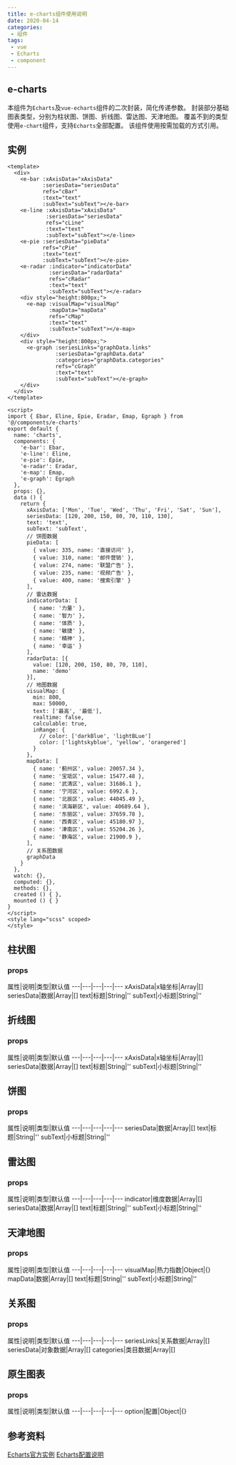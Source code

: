 ```yaml
---
title: e-charts组件使用说明
date: 2020-04-14
categories:
 - 组件
tags:
 - vue
 - Echarts
 - component
---
```


## e-charts
本组件为`Echarts`及`vue-echarts`组件的二次封装，简化传递参数。
封装部分基础图表类型，分别为柱状图、饼图、折线图、雷达图、天津地图。
覆盖不到的类型使用`e-chart`组件，支持`Echarts`全部配置。
该组件使用按需加载的方式引用。

## 实例
```vue
<template>
  <div>
    <e-bar :xAxisData="xAxisData"
           :seriesData="seriesData"
           refs="cBar"
           :text="text"
           :subText="subText"></e-bar>
    <e-line :xAxisData="xAxisData"
            :seriesData="seriesData"
            refs="cLine"
            :text="text"
            :subText="subText"></e-line>
    <e-pie :seriesData="pieData"
           refs="cPie"
           :text="text"
           :subText="subText"></e-pie>
    <e-radar :indicator="indicatorData"
             :seriesData="radarData"
             refs="cRadar"
             :text="text"
             :subText="subText"></e-radar>
    <div style="height:800px;">
      <e-map :visualMap="visualMap"
             :mapData="mapData"
             refs="cMap"
             :text="text"
             :subText="subText"></e-map>
    </div>
    <div style="height:800px;">
      <e-graph :seriesLinks="graphData.links"
               :seriesData="graphData.data"
               :categories="graphData.categories"
               refs="cGraph"
               :text="text"
               :subText="subText"></e-graph>
    </div>
  </div>
</template>

<script>
import { Ebar, Eline, Epie, Eradar, Emap, Egraph } from '@/components/e-charts'
export default {
  name: 'charts',
  components: {
    'e-bar': Ebar,
    'e-line': Eline,
    'e-pie': Epie,
    'e-radar': Eradar,
    'e-map': Emap,
    'e-graph': Egraph
  },
  props: {},
  data () {
    return {
      xAxisData: ['Mon', 'Tue', 'Wed', 'Thu', 'Fri', 'Sat', 'Sun'],
      seriesData: [120, 200, 150, 80, 70, 110, 130],
      text: 'text',
      subText: 'subText',
      // 饼图数据
      pieData: [
        { value: 335, name: '直接访问' },
        { value: 310, name: '邮件营销' },
        { value: 274, name: '联盟广告' },
        { value: 235, name: '视频广告' },
        { value: 400, name: '搜索引擎' }
      ],
      // 雷达数据
      indicatorData: [
        { name: '力量' },
        { name: '智力' },
        { name: '体质' },
        { name: '敏捷' },
        { name: '精神' },
        { name: '幸运' }
      ],
      radarData: [{
        value: [120, 200, 150, 80, 70, 110],
        name: 'demo'
      }],
      // 地图数据
      visualMap: {
        min: 800,
        max: 50000,
        text: ['最高', '最低'],
        realtime: false,
        calculable: true,
        inRange: {
          // color: ['darkBlue', 'lightBLue']
          color: ['lightskyblue', 'yellow', 'orangered']
        }
      },
      mapData: [
        { name: '蓟州区', value: 20057.34 },
        { name: '宝坻区', value: 15477.48 },
        { name: '武清区', value: 31686.1 },
        { name: '宁河区', value: 6992.6 },
        { name: '北辰区', value: 44045.49 },
        { name: '滨海新区', value: 40689.64 },
        { name: '东丽区', value: 37659.78 },
        { name: '西青区', value: 45180.97 },
        { name: '津南区', value: 55204.26 },
        { name: '静海区', value: 21900.9 },
      ],
      // 关系图数据
      graphData
    }
  },
  watch: {},
  computed: {},
  methods: {},
  created () { },
  mounted () { }
}
</script>
<style lang="scss" scoped>
</style>

```

## 柱状图

### props

属性|说明|类型|默认值
---|---|---|---|---
xAxisData|x轴坐标|Array|[]
seriesData|数据|Array|[]
text|标题|String|''
subText|小标题|String|''

## 折线图

### props

属性|说明|类型|默认值
---|---|---|---|---
xAxisData|x轴坐标|Array|[]
seriesData|数据|Array|[]
text|标题|String|''
subText|小标题|String|''

## 饼图

### props

属性|说明|类型|默认值
---|---|---|---|---
seriesData|数据|Array|[]
text|标题|String|''
subText|小标题|String|''

## 雷达图

### props

属性|说明|类型|默认值
---|---|---|---|---
indicator|维度数据|Array|[]
seriesData|数据|Array|[]
text|标题|String|''
subText|小标题|String|''

## 天津地图

### props

属性|说明|类型|默认值
---|---|---|---|---
visualMap|热力指数|Object|{}
mapData|数据|Array|[]
text|标题|String|''
subText|小标题|String|''

## 关系图

### props

属性|说明|类型|默认值
---|---|---|---|---
seriesLinks|关系数据|Array|[]
seriesData|对象数据|Array|[]
categories|类目数据|Array|[]

## 原生图表

### props

属性|说明|类型|默认值
---|---|---|---|---
option|配置|Object|{}

## 参考资料
[Echarts官方实例](https://www.echartsjs.com/examples/zh/index.html)
[Echarts配置说明](https://www.echartsjs.com/zh/option.html)

